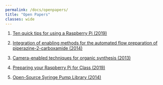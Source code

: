 ```yaml
---
permalink: /docs/openpapers/
title: "Open Papers"
classes: wide
---
```


1. [Ten quick tips for using a Raspberry Pi (2019)](https://www.ncbi.nlm.nih.gov/pmc/articles/PMC6497221/)

1. [Integration of enabling methods for the automated flow preparation of piperazine-2-carboxamide (2014)](https://www.beilstein-journals.org/bjoc/articles/10/56)

1. [Camera-enabled techniques for organic synthesis (2013)](https://www.beilstein-journals.org/bjoc/articles/9/118)

1. [ Preparing your Raspberry Pi for Class (2019)](https://chem.libretexts.org/Courses/Intercollegiate_Courses/Internet_of_Science_Things_(2020)/1%3A_IOST_Modules/1.2%3A_Preparing_your_Raspberry_Pi_for_Class)

1. [Open-Source Syringe Pump Library (2014)](https://journals.plos.org/plosone/article?id=10.1371/journal.pone.0107216)
